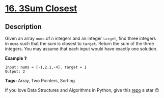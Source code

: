 # [16. 3Sum Closest][title]

## Description

Given an array `nums` of _n_ integers and an integer `target`, find three integers in `nums` such that the sum is closest to `target`. Return the sum of the three integers. You may assume that each input would have exactly one solution.

**Example 1:**
```text
Input: nums = [-1,2,1,-4], target = 1
Output: 2
```

**Tags:** Array, Two Pointers, Sorting

If you love Data Structures and Algorithms in Python, give this [repo][me] a star :wink:

[title]: https://leetcode.com/problems/3sum-closest/
[me]: https://github.com/bumblebee211196/awesome-python-leetcode
